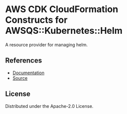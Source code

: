 # AWS CDK CloudFormation Constructs for AWSQS::Kubernetes::Helm

A resource provider for managing helm.

## References

* [Documentation](https://github.com/aws-quickstart/quickstart-helm-resource-provider/blob/main/README.md)
* [Source](https://github.com/aws-quickstart/quickstart-helm-resource-provider.git)

## License

Distributed under the Apache-2.0 License.
